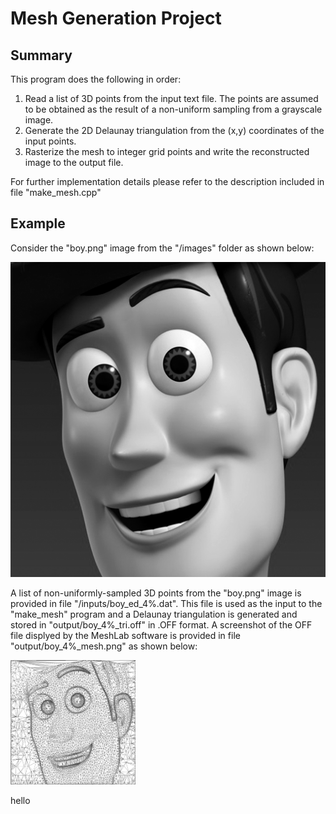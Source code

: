 # Mesh Generation Project
## Summary ##
This program does the following in order:
1. Read a list of 3D points from the input text file. The points are assumed to be obtained as the result of a non-uniform sampling from a grayscale image. 
2. Generate the 2D Delaunay triangulation from the (x,y) coordinates of the input points.
3. Rasterize the mesh to integer grid points and write the reconstructed image to the output file.

For further implementation details please refer to the description included in file "make_mesh.cpp"

## Example ##
Consider the "boy.png" image from the "/images" folder as shown below: 

<img src="images/boy.png">

A list of non-uniformly-sampled 3D points from the "boy.png" image is provided in file "/inputs/boy_ed_4%.dat". This file is used as the input to the "make_mesh" program and a Delaunay triangulation is generated and stored in "output/boy_4%_tri.off" in .OFF format. A screenshot of the OFF file displyed by the MeshLab software is provided in file "output/boy_4%_mesh.png" as shown below:

<img src="output/boy_4%_mesh.png" width="200">

hello



